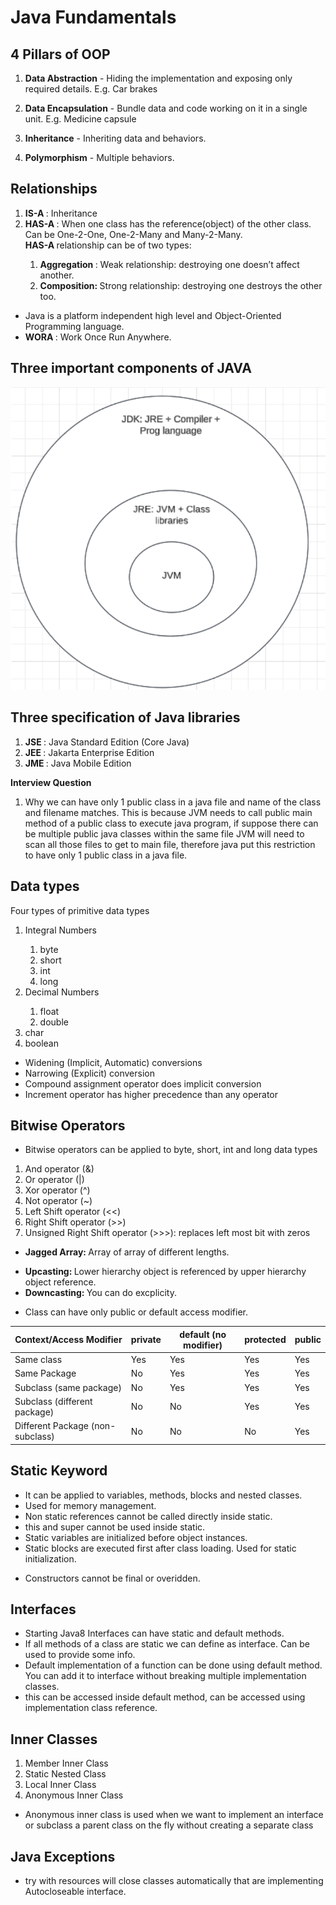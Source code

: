 # Java Fundamentals

## 4 Pillars of OOP

1. **Data Abstraction** - Hiding the implementation and exposing only required details.
E.g. Car brakes

2. **Data Encapsulation** - Bundle data and code working on it in a single unit.
E.g. Medicine capsule

3. **Inheritance** - Inheriting data and behaviors.

4. **Polymorphism** - Multiple behaviors.


## Relationships
<ol>
<li> <strong> IS-A </strong>: Inheritance </li>
<li> <strong> HAS-A </strong>: When one class has the reference(object) of the other class. Can be One-2-One, One-2-Many and Many-2-Many. </li>
<strong> HAS-A </strong> relationship can be of two types: 
<ol>
<li> <strong>Aggregation </strong>: Weak relationship: destroying one doesn’t affect another. </li>
<li> <strong>Composition: </strong> Strong relationship: destroying one destroys the other too. </li>
</ol>
</ol>

<ul>
<li> Java is a platform independent high level and Object-Oriented Programming language. </li>
<li> <strong> WORA </strong> : Work Once Run Anywhere. </li>
</ul>

## Three important components of JAVA
![java-components](https://github.com/ramesh4579/Java-Concepts/blob/main/temp1.png)

## Three specification of Java libraries
<ol>
<li> <strong> JSE </strong>: Java Standard Edition (Core Java)</li>
<li> <strong> JEE </strong>: Jakarta Enterprise Edition</li>
<li> <strong> JME </strong>: Java Mobile Edition</li>
</ol>

**Interview Question**
1. Why we can have only 1 public class in a java file and name of the class and filename matches.
This is because JVM needs to call public main method of a public class to execute java program, if suppose there can be
multiple public java classes within the same file JVM will need to scan all those files to get to main file, therefore java put
this restriction to have only 1 public class in a java file.

## Data types
Four types of primitive data types
<ol>
<li> Integral Numbers</li>
<ol>
<li>byte</li>
<li>short</li>
<li>int</li>
<li>long</li>
</ol>
<li> Decimal Numbers</li>
<ol>
<li> float </li>
<li> double </li>
</ol>
<li> char </li>
<li> boolean </li>
</ol>

<ul>
<li> Widening (Implicit, Automatic) conversions </li>
<li> Narrowing (Explicit) conversion </li>
<li> Compound assignment operator does implicit conversion </li>
<li> Increment operator has higher precedence than any operator</li>
</ul>

## Bitwise Operators
<ul>
<li> Bitwise operators can be applied to byte, short, int and long data types </li>
</ul>

<ol>
<li> And operator (&) </li>
<li> Or operator (|) </li>
<li> Xor operator (^) </li>
<li> Not operator (~) </li>
<li> Left Shift operator (<<) </li>
<li> Right Shift operator (>>) </li>
<li> Unsigned Right Shift operator (>>>): replaces left most bit with zeros </li>
</ol>

<ul>
<li> <strong> Jagged Array:  </strong>  Array of array of different lengths.</li>
</ul>

<ul>
<li> <strong> Upcasting:  </strong>  Lower hierarchy object is referenced by upper hierarchy object reference.</li>
  <li> <strong> Downcasting:  </strong>  You can do excplicity.</li>
</ul>

<ul>
<li> Class can have only public or default access modifier.</li>
</ul>

| Context/Access Modifier | private | default (no modifier) | protected | public |
| --- | --- | --- | --- | ---| 
| Same class | Yes | Yes | Yes | Yes |
| Same Package | No | Yes | Yes | Yes |
| Subclass (same package) | No | Yes | Yes | Yes |
| Subclass (different package) | No | No | Yes | Yes |
| Different Package (non-subclass) | No | No | No | Yes |

## Static Keyword

<ul>
<li> It can be applied to variables, methods, blocks and nested classes. </li>
<li> Used for memory management. </li>
<li> Non static references cannot be called directly inside static. </li>
<li> this and super cannot be used inside static. </li>
<li> Static variables are initialized before object instances. </li>
<li> Static blocks are executed first after class loading. Used for static initialization. </li>
</ul>

<ul>
<li> Constructors cannot be final or overidden. </li>
</ul>

## Interfaces
<ul>
<li> Starting Java8 Interfaces can have static and default methods. </li>
<li> If all methods of a class are static we can define as interface. Can be used to provide some info. </li>
<li> Default implementation of a function can be done using default method. You can add it to interface without breaking multiple implementation classes. </li>
<li> this can be accessed inside default method, can be accessed using implementation class reference. </li>
</ul>

## Inner Classes

<ol>
<li> Member Inner Class</li>
<li> Static Nested Class</li>
<li> Local Inner Class</li>
<li> Anonymous Inner Class</li>
</ol>

<ul>
<li>Anonymous inner class is used when we want to implement an interface or subclass a parent class on the fly without creating a separate class</li>
</ul>

## Java Exceptions

<ul>
<li> try with resources will close classes automatically that are implementing Autocloseable interface.</li>
</ul>
